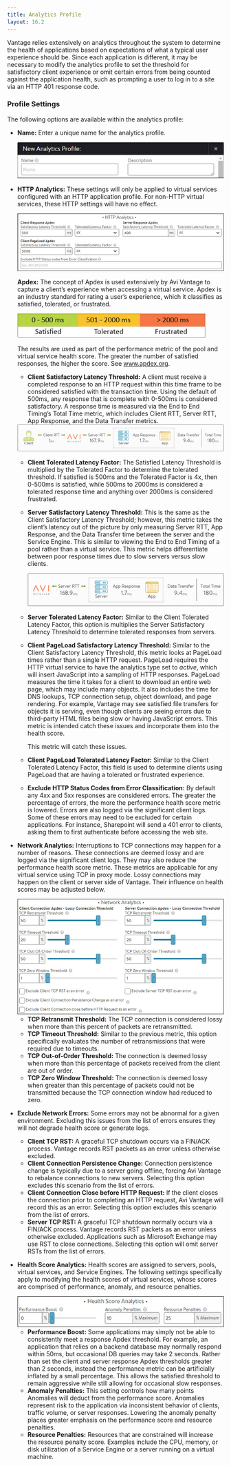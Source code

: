 ```yaml
---
title: Analytics Profile
layout: 16.2
---
```

Vantage relies extensively on analytics throughout the system to determine the health of applications based on expectations of what a typical user experience should be. Since each application is different, it may be necessary to modify the analytics profile to set the threshold for satisfactory client experience or omit certain errors from being counted against the application health, such as prompting a user to log in to a site via an HTTP 401 response code.

### Profile Settings

The following options are available within the analytics profile:

* **Name:** Enter a unique name for the analytics profile.  
    
    <img src="img/template_profiles_analytics_create-edit.jpg" alt="">
    
* **HTTP Analytics:** These settings will only be applied to virtual services configured with an HTTP application profile. For non-HTTP virtual services, these HTTP settings will have no effect.        
    
    <img src="img/template_profiles_analytics_create-edit1.jpg" alt="">
    
    **Apdex:** The concept of Apdex is used extensively by Avi Vantage to capture a client’s experience when accessing a virtual service. Apdex is an industry standard for rating a user’s experience, which it classifies as satisfied, tolerated, or frustrated.
    
    <img src="img/template_profiles_analytics_create-edit5.jpg" alt="">
    
    The results are used as part of the performance metric of the pool and virtual service health score. The greater the number of satisfied responses, the higher the score. See <a shref="http://www.apdex.org">www.apdex.org</a>.
    
    * **Client Satisfactory Latency Threshold:** A client must receive a completed response to an HTTP request within this time frame to be considered satisfied with the transaction time. Using the default of 500ms, any response that is complete with 0-500ms is considered satisfactory. A response time is measured via the End to End Timing’s Total Time metric, which includes Client RTT, Server RTT, App Response, and the Data Transfer metrics.
    
    <img src="img/template_profiles_analytics_create-edit3.jpg" alt="">
    
    * **Client Tolerated Latency Factor:** The Satisfied Latency Threshold is multiplied by the Tolerated Factor to determine the tolerated threshold. If satisfied is 500ms and the Tolerated Factor is 4x, then 0-500ms is satisfied, while 500ms to 2000ms is considered a tolerated response time and anything over 2000ms is considered frustrated. 
    * **Server Satisfactory Latency Threshold:** This is the same as the Client Satisfactory Latency Threshold; however, this metric takes the client’s latency out of the picture by only measuring Server RTT, App Response, and the Data Transfer time between the server and the Service Engine. This is similar to viewing the End to End Timing of a pool rather than a virtual service. This metric helps differentiate between poor response times due to slow servers versus slow clients.  
        
        <img src="img/template_profiles_analytics_create-edit4.jpg" alt="">
        
    * **Server Tolerated Latency Factor:** Similar to the Client Tolerated Latency Factor, this option is multiplies the Server Satisfactory Latency Threshold to determine tolerated responses from servers. 
    * **Client PageLoad Satisfactory Latency Threshold:** Similar to the Client Satisfactory Latency Threshold, this metric looks at PageLoad times rather than a single HTTP request. PageLoad requires the HTTP virtual service to have the analytics type set to *active*, which will insert JavaScript into a sampling of HTTP responses. PageLoad measures the time it takes for a client to download an entire web page, which may include many objects. It also includes the time for DNS lookups, TCP connection setup, object download, and page rendering. For example, Vantage may see satisfied file transfers for objects it is serving, even though clients are seeing errors due to third-party HTML files being slow or having JavaScript errors. This metric is intended catch these issues and incorporate them into the health score.  
        
        This metric will catch these issues.
        
    * **Client PageLoad Tolerated Latency Factor:** Similar to the Client Tolerated Latency Factor, this field is used to determine clients using PageLoad that are having a tolerated or frustrated experience. 
    * **Exclude HTTP Status Codes from Error Classification:** By default any 4xx and 5xx responses are considered errors. The greater the percentage of errors, the more the performance health score metric is lowered. Errors are also logged via the significant client logs. Some of these errors may need to be excluded for certain applications. For instance, Sharepoint will send a 401 error to clients, asking them to first authenticate before accessing the web site. 
* **Network Analytics:** Interruptions to TCP connections may happen for a number of reasons. These connections are deemed lossy and are logged via the significant client logs. They may also reduce the performance health score metric. These metrics are applicable for any virtual service using TCP in proxy mode. Lossy connections may happen on the client or server side of Vantage. Their influence on health scores may be adjusted below.   
    
    <img src="img/template_profiles_analytics_create-edit2.jpg" alt="">
    
    * **TCP Retransmit Threshold:** The TCP connection is considered lossy when more than this percent of packets are retransmitted. 
    * **TCP Timeout Threshold:** Similar to the previous metric, this option specifically evaluates the number of retransmissions that were required due to timeouts. 
    * **TCP Out-of-Order Threshold:** The connection is deemed lossy when more than this percentage of packets received from the client are out of order. 
    * **TCP Zero Window Threshold:** The connection is deemed lossy when greater than this percentage of packets could not be transmitted because the TCP connection window had reduced to zero. 
* **Exclude Network Errors:** Some errors may not be abnormal for a given environment. Excluding this issues from the list of errors ensures they will not degrade health score or generate logs.  
    * **Client TCP RST:** A graceful TCP shutdown occurs via a FIN/ACK process. Vantage records RST packets as an error unless otherwise excluded. 
    * **Client Connection Persistence Change:** Connection persistence change is typically due to a server going offline, forcing Avi Vantage to rebalance connections to new servers. Selecting this option excludes this scenario from the list of errors. 
    * **Client Connection Close before HTTP Request:** If the client closes the connection prior to completing an HTTP request, Avi Vantage will record this as an error. Selecting this option excludes this scenario from the list of errors. 
    * **Server TCP RST:** A graceful TCP shutdown normally occurs via a FIN/ACK process. Vantage records RST packets as an error unless otherwise excluded. Applications such as Microsoft Exchange may use RST to close connections. Selecting this option will omit server RSTs from the list of errors. 
* **Health Score Analytics:** Health scores are assigned to servers, pools, virtual services, and Service Engines. The following settings specifically apply to modifying the health scores of virtual services, whose scores are comprised of performance, anomaly, and resource penalties.   
    
    <img src="img/template_profiles_analytics_create-edit6.jpg" alt="">
    
    * **Performance Boost:** Some applications may simply not be able to consistently meet a response Apdex threshold. For example, an application that relies on a backend database may normally respond within 50ms, but occasional DB queries may take 2 seconds. Rather than set the client and server response Apdex thresholds greater than 2 seconds, instead the performance metric can be artificially inflated by a small percentage. This allows the satisfied threshold to remain aggressive while still allowing for occasional slow responses. 
    * **Anomaly Penalties:** This setting controls how many points Anomalies will deduct from the performance score. Anomalies represent risk to the application via inconsistent behavior of clients, traffic volume, or server responses. Lowering the anomaly penalty places greater emphasis on the performance score and resource penalties. 
    * **Resource Penalties:** Resources that are constrained will increase the resource penalty score. Examples include the CPU, memory, or disk utilization of a Service Engine or a server running on a virtual machine.   